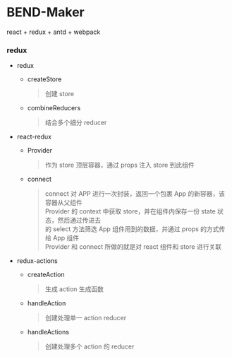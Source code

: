 # BEND-Maker

react + redux + antd + webpack

### redux

* redux
  * createStore
    > 创建 store
  * combineReducers
    > 结合多个细分 reducer
* react-redux
  * Provider
    > 作为 store 顶层容器，通过 props 注入 store 到此组件
  * connect
    >  connect 对 APP 进行一次封装，返回一个包裹 App 的新容器，该容器从父组件       
    >  Provider 的 context 中获取 store，并在组件内保存一份 state 状态，然后通过传进去      
    >  的 select 方法筛选 App 组件用到的数据，并通过 props 的方式传给 App 组件      
    >  Provider 和 connect 所做的就是对 react 组件和 store 进行关联     

* redux-actions
  * createAction
    > 生成 action 生成函数
  * handleAction
    > 创建处理单一 action reducer
  * handleActions
    > 创建处理多个 action 的 reducer
